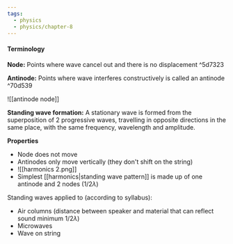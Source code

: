 ```yaml
---
tags:
  - physics
  - physics/chapter-8
---
```


#### Terminology
**Node:** Points where wave cancel out and there is no displacement ^5d7323

**Antinode:** Points where wave interferes constructively is called an antinode ^70d539

![[antinode node]]

**Standing wave formation:** 
A stationary wave is formed from the superposition of 2 progressive waves, travelling in opposite directions in the same place, with the same frequency, wavelength and amplitude.

**Properties**
- Node does not move
- Antinodes only move vertically (they don't shift on the string)
- ![[harmonics 2.png]]
- Simplest [[harmonics|standing wave pattern]] is made up of one antinode and 2 nodes ($1/2\lambda$)

Standing waves applied to (according to syllabus):
- Air columns (distance between speaker and material that can reflect sound minimum $1/2\lambda$)
- Microwaves
- Wave on string